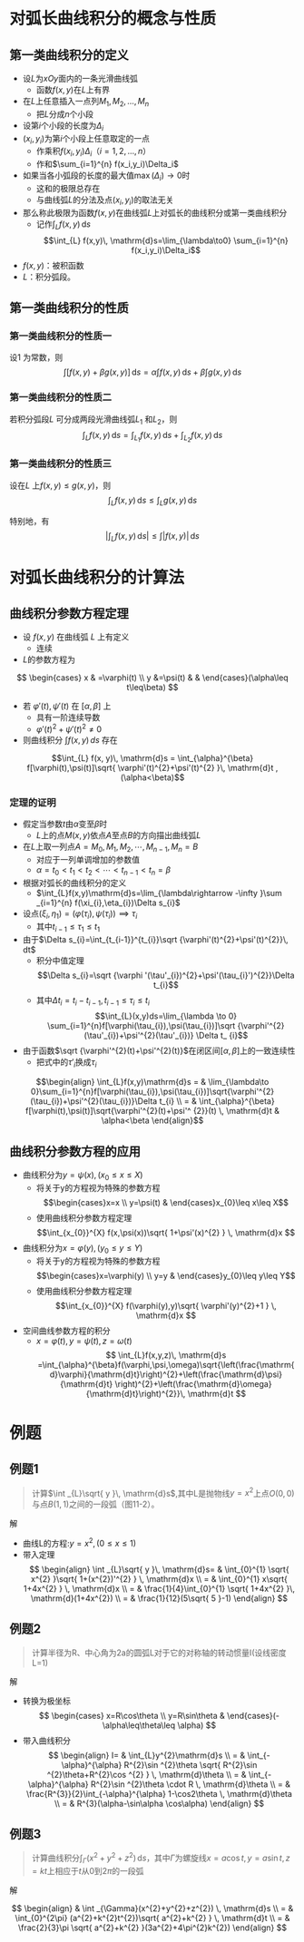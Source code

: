 # 对弧长曲线积分的概念与性质

## 第一类曲线积分的定义

- 设$L$为$xOy$面内的一条光滑曲线弧
  - 函数$f(x,y)$在$L$上有界
- 在$L$上任意插入一点列$M_1,M_2,\ldots,M_n$
  - 把$L$分成$n$个小段
- 设第$i$个小段的长度为$\Delta_i$
- $(x_i,y_i)$为第$i$个小段上任意取定的一点
  - 作乘积$f(x_i,y_i)\Delta_i$（$i=1,2,\ldots,n$）
  - 作和$\sum_{i=1}^{n} f(x_i,y_i)\Delta_i$
- 如果当各小弧段的长度的最大值$\max(\Delta_i)\to0$时
  - 这和的极限总存在
  - 与曲线弧$L$的分法及点$(x_i,y_i)$的取法无关
- 那么称此极限为函数$f(x,y)$在曲线弧$L$上对弧长的曲线积分或第一类曲线积分
  - 记作$\int_{L} f(x,y)\, \mathrm{d}s$
$$\int_{L} f(x,y)\, \mathrm{d}s=\lim_{\lambda\to0} \sum_{i=1}^{n} f(x_i,y_i)\Delta_i$$
- $f(x,y)$：被积函数
- $L$：积分弧段。

## 第一类曲线积分的性质

### 第一类曲线积分的性质一

设$1$ 为常数，则
$$ \int [f(x, y) + \beta g(x, y)] \, \mathrm{d}s = \alpha \int f(x, y) \, \mathrm{d}s + \beta \int g(x, y) \, \mathrm{d}s $$

### 第一类曲线积分的性质二

若积分弧段$L$ 可分成两段光滑曲线弧$L_{1}$ 和$L_{2}$，则
$$\int_{L} f(x, y) \, \mathrm{d}s = \int_{L_1} f(x, y) \, \mathrm{d}s + \int_{L_2} f(x, y) \, \mathrm{d}s$$

### 第一类曲线积分的性质三

设在$L$ 上$f(x,y)\leq g(x,y)$，则
$$\int_{L} f(x, y) \, \mathrm{d}s \leq \int_{L} g(x, y) \, \mathrm{d}s$$

特别地，有
$$\left| \int_{L} f(x, y) \, \mathrm{d}s \right| \leq \int \left| f(x, y) \right| \, \mathrm{d}s$$

# 对弧长曲线积分的计算法

## 曲线积分参数方程定理

- 设 $f(x, y)$ 在曲线弧 $L$ 上有定义
  - 连续
- $L$的参数方程为

$$
\begin{cases}
x & =\varphi(t) \\
y &=\psi(t) & &  
\end{cases}(\alpha\leq t\leq\beta)
$$

- 若 $\varphi'(t), \psi'(t)$ 在 $[\alpha, \beta]$ 上
  - 具有一阶连续导数
  - $\varphi'(t)^{2}+\psi'(t)^{2} \neq 0$
- 则曲线积分 $\int f(x, y) \, ds$ 存在

$$\int_{L} f(x, y)\, \mathrm{d}s = \int_{\alpha}^{\beta} f[\varphi(t),\psi(t)]\sqrt{ \varphi'(t)^{2}+\psi'(t)^{2} }\, \mathrm{d}t ,(\alpha<\beta)$$

### 定理的证明

- 假定当参数$t$由$\alpha$变至$\beta$时
  - $L$上的点$M(x,y)$依点$A$至点$B$的方向描出曲线弧$L$
- 在$L$上取一列点$A=M_{0},M_{1},M_{2},\cdots,M_{n-1},M_{n}=B$
  - 对应于一列单调增加的参数值
  - $\alpha=t_{0}<t_{1}<t_{2}<\cdots<t_{n-1}<t_{n}=\beta$
- 根据对弧长的曲线积分的定义
  - $\int_{L}f(x,y)\mathrm{d}s=\lim_{\lambda\rightarrow -\infty }\sum _{i=1}^{n} f(\xi_{i},\eta_{i})\Delta s_{i}$
- 设点$(\xi_{i},\eta_{1})=(\varphi(\tau_{i}),\psi(\tau_{i}))\implies\tau_{i}$
  - 其中$t_{i-1}\leq \tau_{1}\leq t_{1}$
- 由于$\Delta s_{i}=\int_{t_{i-1}}^{t_{i}}\sqrt {\varphi'(t)^{2}+\psi'(t)^{2}}\, dt$
  - 积分中值定理$$\Delta s_{i}=\sqrt {\varphi '(\tau'_{i})^{2}+\psi'(\tau_{i}')^{2}}\Delta t_{i}$$
  - 其中$\Delta t_{i}=t_{i}-t_{i-1},t_{i-1}\leq \tau_{i} \leq t_{i}$
$$\int_{L}(x,y)ds=\lim_{\lambda \to 0} \sum_{i=1}^{n}f[\varphi(\tau_{i}),\psi(\tau_{i})]\sqrt {\varphi'^{2}(\tau'_{i})+\psi'^{2}(\tau'_{i})} \Delta t_ {i}$$
- 由于函数$\sqrt {\varphi'^{2}(t)+\psi'^{2}(t)}$在闭区间$[\alpha,\beta]$上的一致连续性
  - 把式中的$\tau'_{i}$换成$\tau_{i}$

$$\begin{align}
  \int_{L}f(x,y)\mathrm{d}s = & \lim_{\lambda\to 0}\sum_{i=1}^{n}f[\varphi(\tau_{i}),\psi(\tau_{i})]\sqrt{\varphi'^{2}(\tau_{i})+\psi'^{2}(\tau_{i})}\Delta t_{i} \\
= & \int_{\alpha}^{\beta} f[\varphi(t),\psi(t)]\sqrt{\varphi'^{2}(t)+\psi'^ {2}}(t) \, \mathrm{d}t  & \alpha<\beta
\end{align}$$

## 曲线积分参数方程的应用

- 曲线积分为$y=\psi(x),(x_{0}\leq x\leq X)$
  - 将关于y的方程视为特殊的参数方程$$\begin{cases}x=x \\ y=\psi(t) & \end{cases}x_{0}\leq x\leq X$$
  - 使用曲线积分参数方程定理$$\int_{x_{0}}^{X} f(x,\psi(x))\sqrt{ 1+\psi'(x)^{2} } \, \mathrm{d}x $$
- 曲线积分为$x=\varphi(y),(y_{0}\leq y\leq Y)$
  - 将关于y的方程视为特殊的参数方程$$\begin{cases}x=\varphi(y) \\ y=y & \end{cases}y_{0}\leq y\leq Y$$
  - 使用曲线积分参数方程定理$$\int_{x_{0}}^{X} f(\varphi(y),y)\sqrt{ \varphi'(y)^{2}+1 } \, \mathrm{d}x $$
- 空间曲线参数方程的积分
  - $x=\varphi(t),y=\psi(t),z=\omega(t)$
$$
\int_{L}f(x,y,z)\, \mathrm{d}s
=\int_{\alpha}^{\beta}f(\varphi,\psi,\omega)\sqrt{\left(\frac{\mathrm{d}\varphi}{\mathrm{d}t}\right)^{2}+\left(\frac{\mathrm{d}\psi}{\mathrm{d}t} \right)^{2}+\left(\frac{\mathrm{d}\omega}{\mathrm{d}t}\right)^{2}}\, \mathrm{d}t
$$
  
# 例题

## 例题1

> 计算$\int _{L}\sqrt{ y }\, \mathrm{d}s$,其中L是抛物线$y=x^{2}$上点$O(0,0)$与点$B(1,1)$之间的一段弧（图11-2）。

解
- 曲线L的方程:$y=x^{2},(0\leq x\leq 1)$
- 带入定理
$$
\begin{align}
\int _{L}\sqrt{ y }\, \mathrm{d}s= & \int_{0}^{1} \sqrt{ x^{2} }\sqrt{ 1+(x^{2})'^{2} } \, \mathrm{d}x  \\
= & \int_{0}^{1} x\sqrt{ 1+4x^{2} } \, \mathrm{d}x \\
=  & \frac{1}{4}\int_{0}^{1}  \sqrt{ 1+4x^{2} }\, \mathrm{d}(1+4x^{2}) \\
= & \frac{1}{12}(5\sqrt{ 5 }-1)
\end{align}
$$

## 例题2

> 计算半径为R、中心角为2a的圆弧L对于它的对称轴的转动惯量I(设线密度L=1)

解
- 转换为极坐标
$$
\begin{cases}
x=R\cos\theta \\
y=R\sin\theta & 
\end{cases}(-\alpha\leq\theta\leq \alpha)
$$
- 带入曲线积分
$$
\begin{align}
I= & \int_{L}y^{2}\mathrm{d}s \\
 = & \int_{-\alpha}^{\alpha} R^{2}\sin ^{2}\theta \sqrt{ R^{2}\sin ^{2}\theta+R^{2}\cos ^{2} } \, \mathrm{d}\theta \\
= & \int_{-\alpha}^{\alpha} R^{2}\sin ^{2}\theta \cdot R \, \mathrm{d}\theta \\
= & \frac{R^{3}}{2}\int_{-\alpha}^{\alpha} 1-\cos2\theta \, \mathrm{d}\theta \\
= & R^{3}(\alpha-\sin\alpha \cos\alpha)
\end{align}
$$

## 例题3

> 计算曲线积分$\int _{\Gamma} (x^{2}+y^{2}+z^{2})\, \mathrm{d}s$，其中$\Gamma$为螺旋线$x=a \cos t,y=a \sin t,z=kt$上相应于$t$从$0$到$2\pi$的一段弧

解

$$
\begin{align}
 &  \int _{\Gamma}(x^{2}+y^{2}+z^{2}) \, \mathrm{d}s \\
=  & \int_{0}^{2\pi} (a^{2}+k^{2}t^{2})\sqrt{ a^{2}+k^{2} } \, \mathrm{d}t \\
= & \frac{2}{3}\pi \sqrt{ a^{2}+k^{2} }(3a^{2}+4\pi^{2}k^{2})
\end{align}
$$
